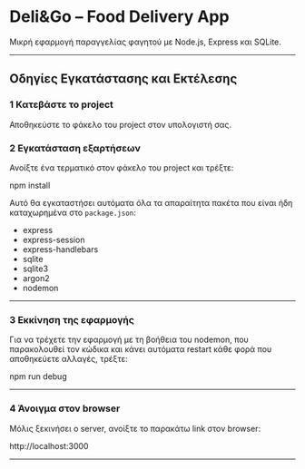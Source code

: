
#  Deli&Go – Food Delivery App

Μικρή εφαρμογή παραγγελίας φαγητού με Node.js, Express και SQLite.

---

## Οδηγίες Εγκατάστασης και Εκτέλεσης

### 1️ Κατεβάστε το project

Αποθηκεύστε το φάκελο του project στον υπολογιστή σας.

### 2️ Εγκατάσταση εξαρτήσεων

Ανοίξτε ένα τερματικό στον φάκελο του project και τρέξτε:

npm install


Αυτό θα εγκαταστήσει αυτόματα όλα τα απαραίτητα πακέτα που είναι ήδη καταχωρημένα στο `package.json`:

- express
- express-session
- express-handlebars
- sqlite
- sqlite3
- argon2
- nodemon

---

### 3️ Εκκίνηση της εφαρμογής

Για να τρέχετε την εφαρμογή με τη βοήθεια του nodemon, που παρακολουθεί τον κώδικα και κάνει αυτόματα restart κάθε φορά που αποθηκεύετε αλλαγές, τρέξτε: 

npm run debug

---

### 4️ Άνοιγμα στον browser

Μόλις ξεκινήσει ο server, ανοίξτε το παρακάτω link στον browser:

http://localhost:3000


---
